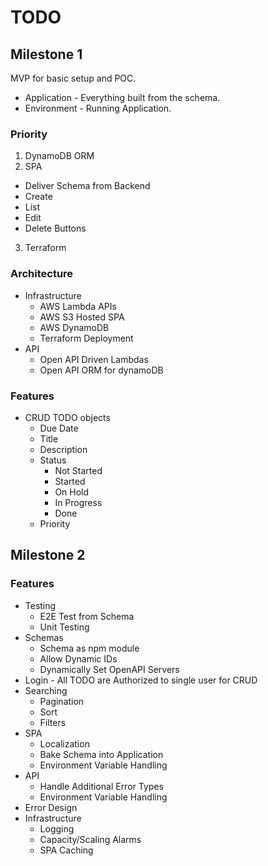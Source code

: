 # TODO

## Milestone 1
MVP for basic setup and POC.

* Application - Everything built from the schema.
* Environment - Running Application.

### Priority

1. DynamoDB ORM
2. SPA
  * Deliver Schema from Backend
  * Create
  * List
  * Edit
  * Delete Buttons
3. Terraform

### Architecture

* Infrastructure
  * AWS Lambda APIs
  * AWS S3 Hosted SPA
  * AWS DynamoDB
  * Terraform Deployment
* API
  * Open API Driven Lambdas
  * Open API ORM for dynamoDB

### Features

* CRUD TODO objects
  * Due Date
  * Title
  * Description
  * Status
    * Not Started
    * Started
    * On Hold
    * In Progress
    * Done
  * Priority

## Milestone 2

### Features

* Testing
  * E2E Test from Schema
  * Unit Testing
* Schemas
  * Schema as npm module
  * Allow Dynamic IDs
  * Dynamically Set OpenAPI Servers
* Login - All TODO are Authorized to single user for CRUD
* Searching
  * Pagination
  * Sort
  * Filters
* SPA
  * Localization
  * Bake Schema into Application
  * Environment Variable Handling
* API
  * Handle Additional Error Types
  * Environment Variable Handling
* Error Design
* Infrastructure
  * Logging
  * Capacity/Scaling Alarms
  * SPA Caching